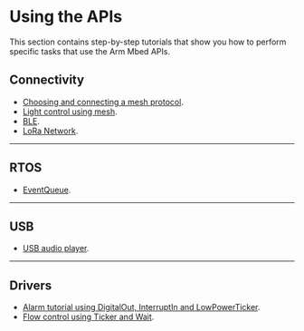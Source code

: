 # Using the APIs

This section contains step-by-step tutorials that show you how to perform specific tasks that use the Arm Mbed APIs.

## Connectivity

- [Choosing and connecting a mesh protocol](../tutorials/mesh-tutorial.html).
- [Light control using mesh](../tutorials/light-control.html).
- [BLE](ble-tutorial.html).
- [LoRa Network](LoRa-tutorial.html).

___

## RTOS

- [EventQueue](the-eventqueue-api.html).

___

## USB

- [USB audio player](mbed-usb-wav-audio-player.html).

___

## Drivers

- [Alarm tutorial using DigitalOut, InterruptIn and LowPowerTicker](../tutorials/alarm-tutorial.html).
- [Flow control using Ticker and Wait](application-flow-control.html).

<!--The ToC and the list here should match. For example, the connectivity tutorials are listed first here but are last in the ToC, and the EventQueue is stuck between the two driver tutorials-->
